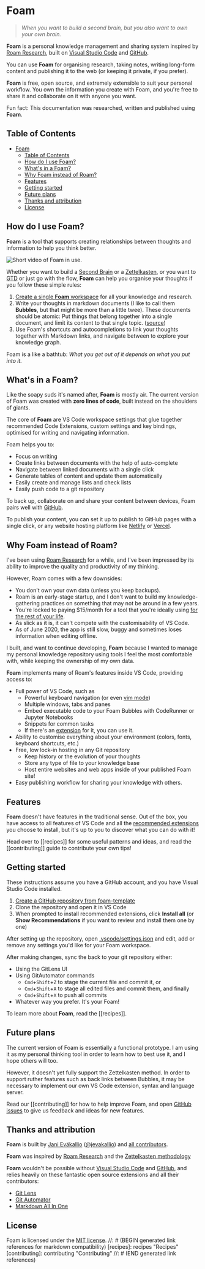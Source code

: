 # Foam

> _When you want to build a second brain, but you also want to own your own brain._

**Foam** is a personal knowledge management and sharing system inspired by [Roam Research](https://roamresearch.com/), built on [Visual Studio Code](https://code.visualstudio.com/) and [GitHub](https://github.com/).

You can use **Foam** for organising research, taking notes, writing long-form content and publishing it to the web (or keeping it private, if you prefer).

**Foam** is free, open source, and extremely extensible to suit your personal workflow. You own the information you create with Foam, and you're free to share it and collaborate on it with anyone you want.

Fun fact: This documentation was researched, written and published using **Foam**.

## Table of Contents

- [Foam](#foam)
  - [Table of Contents](#table-of-contents)
  - [How do I use Foam?](#how-do-i-use-foam)
  - [What's in a Foam?](#whats-in-a-foam)
  - [Why Foam instead of Roam?](#why-foam-instead-of-roam)
  - [Features](#features)
  - [Getting started](#getting-started)
  - [Future plans](#future-plans)
  - [Thanks and attribution](#thanks-and-attribution)
  - [License](#license)

## How do I use Foam?

**Foam** is a tool that supports creating relationships between thoughts and information to help you think better.

![Short video of Foam in use](assets/images/readme-demo.gif).

Whether you want to build a [Second Brain](https://www.buildingasecondbrain.com/) or a [Zettelkasten](https://zettelkasten.de/posts/overview/), or you want to [GTD](https://gettingthingsdone.com/what-is-gtd/) or just go with the flow, **Foam** can help you organise your thoughts if you follow these simple rules:

1. [Create a single **Foam** workspace](https://github.com/foambubble/foam-template/generate) for all your knowledge and research.
2. Write your thoughts in markdown documents (I like to call them **Bubbles**, but that might be more than a little twee). These documents should be atomic: Put things that belong together into a single document, and limit its content to that single topic. ([source](https://zettelkasten.de/posts/overview/#principles))
3. Use Foam's shortcuts and autocompletions to link your thoughts together with Markdown links, and navigate between to explore your knowledge graph.

Foam is a like a bathtub: _What you get out of it depends on what you put into it._

## What's in a Foam?

Like the soapy suds it's named after, **Foam** is mostly air. The current version of Foam was created with **zero lines of code**, built instead on the shoulders of giants.

The core of **Foam** are VS Code workspace settings that glue together recommended Code Extensions, custom settings and key bindings, optimised for writing and navigating information.

Foam helps you to:

- Focus on writing
- Create links between documents with the help of auto-complete
- Navigate between linked documents with a single click
- Generate tables of content and update them automatically
- Easily create and manage lists and check lists
- Easily push code to a git repository

To back up, collaborate on and share your content between devices, Foam pairs well with [GitHub](http://github.com/).

To publish your content, you can set it up to publish to GitHub pages with a single click, or any website hosting platform like [Netlify](http://netlify.com/) or [Vercel](vercel).

## Why Foam instead of Roam?

I've been using [Roam Research](https://roamresearch.com/) for a while, and I've been impressed by its ability to improve the quality and productivity of my thinking.

However, Roam comes with a few downsides:

- You don't own your own data (unless you keep backups).
- Roam is an early-stage startup, and I don't want to build my knowledge-gathering practices on something that may not be around in a few years.
- You're locked to paying \$15/month for a tool that you're ideally using [for the rest of your life](https://zettelkasten.de/posts/how-many-zettelkasten/).
- As slick as it is, it can't compete with the customisability of VS Code.
- As of June 2020, the app is still slow, buggy and sometimes loses information when editing offline.

I built, and want to continue developing, **Foam** because I wanted to manage my personal knowledge repository using tools I feel the most comfortable with, while keeping the ownership of my own data.

**Foam** implements many of Roam's features inside VS Code, providing access to:

- Full power of VS Code, such as
  - Powerful keyboard navigation (or even [vim mode](https://marketplace.visualstudio.com/items?itemName=vscodevim.vim))
  - Multiple windows, tabs and panes
  - Embed executable code to your Foam Bubbles with CodeRunner or Jupyter Notebooks
  - Snippets for common tasks
  - If there's an [extension](https://marketplace.visualstudio.com/vscode) for it, you can use it.
- Ability to customise everything about your environment (colors, fonts, keyboard shortcuts, etc.)
- Free, low lock-in hosting in any Git repository
  - Keep history or the evolution of your thoughts
  - Store any type of file to your knowledge base
  - Host entire websites and web apps inside of your published Foam site!
- Easy publishing workflow for sharing your knowledge with others.

## Features

**Foam** doesn't have features in the traditional sense. Out of the box, you have access to all features of VS Code and all the [recommended extensions](#thanks-and-attribution) you choose to install, but it's up to you to discover what you can do with it!

Head over to [[recipes]] for some useful patterns and ideas, and read the [[contributing]] guide to contribute your own tips!

## Getting started

These instructions assume you have a GitHub account, and you have Visual Studio Code installed.

1. [Create a GitHub repository from foam-template](https://github.com/foambubble/foam-template/generate)
2. Clone the repository and open it in VS Code
3. When prompted to install recommended extensions, click **Install all** (or **Show Recommendations** if you want to review and install them one by one)

After setting up the repository, open [.vscode/settings.json](.vscode/settings.json) and edit, add or remove any settings you'd like for your Foam workspace.

After making changes, sync the back to your git repository either:

- Using the GitLens UI
- Using GitAutomator commands
  - `Cmd`+`Shift`+`Z` to stage the current file and commit it, or
  - `Cmd`+`Shift`+`A` to stage all edited files and commit them, and finally
  - `Cmd`+`Shift`+`X` to push all commits
- Whatever way you prefer. It's your Foam!

To learn more about **Foam**, read the [[recipes]].

## Future plans

The current version of Foam is essentially a functional prototype. I am using it as my personal thinking tool in order to learn how to best use it, and I hope others will too.

However, it doesn't yet fully support the Zettelkasten method. In order to support ruther features such as back links between Bubbles, it may be necessary to implement our own VS Code extension, syntax and language server.

Read our [[contributing]] for how to help improve Foam, and open [GitHub issues](https://github.com/foambubble/foam/issues) to give us feedback and ideas for new features.

## Thanks and attribution

**Foam** is built by [Jani Eväkallio](https://github.com/jevakallio) ([@jevakallio](https://twitter.com/jevakallio)) and [all contributors](https://github.com/foambubble/foam/graphs/contributors).

**Foam** was inspired by [Roam Research](https://roamresearch.com/) and the [Zettelkasten methodology](https://zettelkasten.de/posts/overview)

**Foam** wouldn't be possible without [Visual Studio Code](https://code.visualstudio.com/) and [GitHub](https://github.com/), and relies heavily on these fantastic open source extensions and all their contributors:

- [Git Lens](https://marketplace.visualstudio.com/items?itemName=eamodio.gitlens)
- [Git Automator](https://marketplace.visualstudio.com/items?itemName=ivangabriele.vscode-git-add-and-commit)
- [Markdown All In One](https://marketplace.visualstudio.com/items?itemName=yzhang.markdown-all-in-one)

## License

Foam is licensed under the [MIT license](license).
//: # (BEGIN generated link references for markdown compatibility)
[recipes]: recipes "Recipes"
[contributing]: contributing "Contributing"
//: # (END generated link references)
